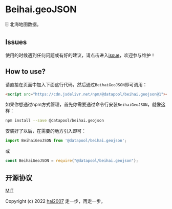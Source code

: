 # Beihai.geoJSON
🗄️ 北海地图数据。

## Issues
使用的时候遇到任何问题或有好的建议，请点击进入[issue](https://github.com/hai2007/datapool/issues)，欢迎参与维护！

## How to use?

请直接在页面中加入下面这行代码，然后通过```BeihaiGeoJSON```即可调用：

```html
<script src="https://cdn.jsdelivr.net/npm/@datapool/beihai.geojson@1"></script>
```

如果你想通过npm方式管理，首先你需要通过命令行安装``````BeihaiGeoJSON``````，就像这样：

```bash
npm install --save @datapool/beihai.geojson
```

安装好了以后，在需要的地方引入即可：

```js
import BeihaiGeoJSON from '@datapool/beihai.geojson';
```

或

```js
const BeihaiGeoJSON = require("@datapool/beihai.geojson");
```

开源协议
---------------------------------------
[MIT](https://github.com/hai2007/datapool/blob/master/LICENSE)

Copyright (c) 2022 [hai2007](https://hai2007.gitee.io/sweethome/) 走一步，再走一步。
